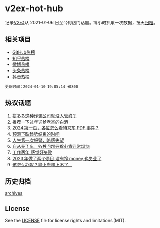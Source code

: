 # v2ex-hot-hub

 记录[V2EX](https://www.v2ex.com/)从 2021-01-06 日至今的热门话题。每小时抓取一次数据，按天[归档](archives)。
 
 ## 相关项目

- [GitHub热榜](https://github.com/snaildev/github-hot-hub)
- [知乎热榜](https://github.com/snaildev/zhihu-hot-hub)
- [微博热榜](https://github.com/snaildev/weibo-hot-hub)
- [头条热榜](https://github.com/snaildev/toutiao-hot-hub)
- [抖音热榜](https://github.com/snaildev/douyin-hot-hub)


 `更新时间：2024-01-10 19:05:14 +0800`

## 热议话题

1. [拼多多这种诈骗公司就没人管的？](https://www.v2ex.com/t/1007395)
1. [推荐一下过年送给老爸的白酒](https://www.v2ex.com/t/1007379)
1. [2024 第一瓜，各位怎么看待京东 PDF 事件？](https://www.v2ex.com/t/1007303)
1. [预测下跌趋势结束的时间](https://www.v2ex.com/t/1007350)
1. [人生第一次报警，略感失望](https://www.v2ex.com/t/1007549)
1. [自从买了车，各种问题导致心情异常烦恼](https://www.v2ex.com/t/1007429)
1. [工作两年 感觉好失败](https://www.v2ex.com/t/1007335)
1. [2023 年做了两个项目 没有挣 money 也失业了](https://www.v2ex.com/t/1007354)
1. [该怎么办呢？能上岸却上不了。](https://www.v2ex.com/t/1007481)

## 历史归档

[archives](archives)

## License

See the [LICENSE](LICENSE) file for license rights and limitations (MIT).
